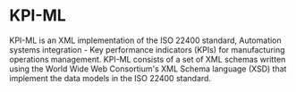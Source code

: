 # KPI-ML
KPI-ML is an XML implementation of the ISO 22400 standard, Automation systems integration - Key performance indicators (KPIs) for manufacturing operations management.  KPI-ML consists of a set of XML schemas written using the World Wide Web Consortium's XML Schema language (XSD) that implement the data models in the ISO 22400 standard.
